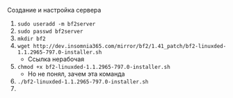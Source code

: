 Создание и настройка сервера
1. `sudo useradd -m bf2server`
2. `sudo passwd bf2server`
3. `mkdir bf2`
4. `wget http://dev.insomnia365.com/mirror/bf2/1.41_patch/bf2-linuxded-1.1.2965-797.0-installer.sh`
   - Ссылка нерабочая
5. `chmod +x bf2-linuxded-1.1.2965-797.0-installer.sh`
   - Но не понял, зачем эта команда
6. `./bf2-linuxded-1.1.2965-797.0-installer.sh`
7. 
